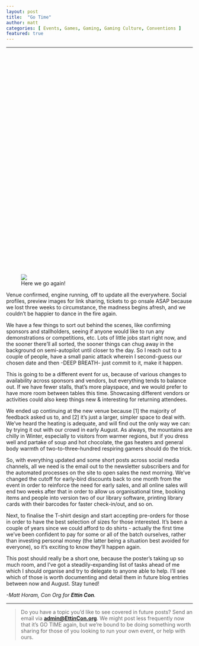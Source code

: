 ```yaml
---
layout: post
title:  "Go Time"
author: matt
categories: [ Events, Games, Gaming, Gaming Culture, Conventions ]
featured: true
---
```


<section name="ff5a" class="section section--body section--first"><div class="section-divider"><hr class="section-divider"></div><div class="section-content"><div class="section-inner sectionLayout--insetColumn"><figure name="9f95" id="9f95" class="graf graf--figure graf-after--h3"><div class="aspectRatioPlaceholder is-locked" style="max-width: 600px; max-height: 848px;"><div class="aspectRatioPlaceholder-fill" style="padding-bottom: 141.3%;"></div><img class="graf-image" data-image-id="1*TWHxpRt26gjRM5DxWfyudA.jpeg" data-width="600" data-height="848" src="https://cdn-images-1.medium.com/max/800/1*TWHxpRt26gjRM5DxWfyudA.jpeg"></div><figcaption class="imageCaption">Here we go again!</figcaption></figure><p name="5c74" id="5c74" class="graf graf--p graf-after--figure">Venue confirmed, engine running, off to update all the everywhere. Social profiles, preview images for link sharing, tickets to go onsale ASAP because we lost three weeks to circumstance, the madness begins afresh, and we couldn’t be happier to dance in the fire again.</p><p name="e9ad" id="e9ad" class="graf graf--p graf-after--p">We have a few things to sort out behind the scenes, like confirming sponsors and stallholders, seeing if anyone would like to run any demonstrations or competitions, etc. Lots of little jobs start right now, and the sooner there’ll all sorted, the sooner things can chug away in the background on semi-autopilot until closer to the day. So I reach out to a couple of people, have a small panic attack wherein I second-guess our chosen date and then -DEEP BREATH- just commit to it, make it happen.</p><p name="9847" id="9847" class="graf graf--p graf-after--p">This is going to be a different event for us, because of various changes to availability across sponsors and vendors, but everything tends to balance out. If we have fewer stalls, that’s more playspace, and we would prefer to have more room between tables this time. Showcasing different vendors or activities could also keep things new &amp; interesting for returning attendees.</p><p name="6b73" id="6b73" class="graf graf--p graf-after--p">We ended up continuing at the new venue because [1] the majority of feedback asked us to, and [2] it’s just a larger, simpler space to deal with. We’ve heard the heating is adequate, and will find out the only way we can: by trying it out with our crowd in early August. As always, the mountains are chilly in Winter, especially to visitors from warmer regions, but if you dress well and partake of soup and hot chocolate, the gas heaters and general body warmth of two-to-three-hundred respiring gamers should do the trick.</p><p name="4cd5" id="4cd5" class="graf graf--p graf-after--p">So, with everything updated and some short posts across social media channels, all we need is the email out to the newsletter subscribers and for the automated processes on the site to open sales the next morning. We’ve changed the cutoff for early-bird discounts back to one month from the event in order to reinforce the need for early sales, and all online sales will end two weeks after that in order to allow us organisational time, booking items and people into version two of our library software, printing library cards with their barcodes for faster check-in/out, and so on.</p><p name="1417" id="1417" class="graf graf--p graf-after--p">Next, to finalise the T-shirt design and start accepting pre-orders for those in order to have the best selection of sizes for those interested. It’s been a couple of years since we could afford to do shirts - actually the first time we’ve been confident to pay for some or all of the batch ourselves, rather than investing personal money (the latter being a situation best avoided for everyone), so it’s exciting to know they’ll happen again.</p><p name="b964" id="b964" class="graf graf--p graf-after--p">This post should really be a short one, because the poster’s taking up so much room, and I’ve got a steadily-expanding list of tasks ahead of me which I should organise and try to delegate to anyone able to help. I’ll see which of those is worth documenting and detail them in future blog entries between now and August. Stay tuned!</p><p name="2bf1" id="2bf1" class="graf graf--p graf-after--p graf--trailing"><em class="markup--em markup--p-em">-Matt Horam, Con Org for </em><strong class="markup--strong markup--p-strong"><em class="markup--em markup--p-em">Ettin Con</em></strong><em class="markup--em markup--p-em">.</em></p></div></div></section><section name="a4e4" class="section section--body section--last"><div class="section-divider"><hr class="section-divider"></div><div class="section-content"><div class="section-inner sectionLayout--insetColumn"><blockquote name="b256" id="b256" class="graf graf--blockquote graf--leading graf--trailing">Do you have a topic you’d like to see covered in future posts? Send an email via <a href="mailto://admin@EttinCon.org" data-href="mailto://admin@EttinCon.org" class="markup--anchor markup--blockquote-anchor" rel="nofollow noopener noopener" target="_blank"><strong class="markup--strong markup--blockquote-strong">admin@EttinCon.org</strong></a>.<em class="markup--em markup--blockquote-em"> </em>We might post less frequently now that it’s GO TIME again, but we’re bound to be doing something worth sharing for those of you looking to run your own event, or help with ours.</blockquote></div></div></section>